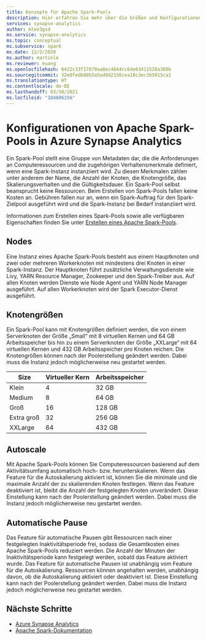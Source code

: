 ```yaml
---
title: Konzepte für Apache Spark-Pools
description: Hier erfahren Sie mehr über die Größen und Konfigurationen von Apache Spark-Pools in Azure Synapse Analytics.
services: synapse-analytics
author: mlee3gsd
ms.service: synapse-analytics
ms.topic: conceptual
ms.subservice: spark
ms.date: 12/2/2020
ms.author: martinle
ms.reviewer: euang
ms.openlocfilehash: 6422c33f17879aa8ec4844cc6de63411528a388b
ms.sourcegitcommit: 32e0fedb80b5a5ed0d2336cea18c3ec3b5015ca1
ms.translationtype: HT
ms.contentlocale: de-DE
ms.lasthandoff: 03/30/2021
ms.locfileid: "104606156"
---
```

# <a name="apache-spark-pool-configurations-in-azure-synapse-analytics"></a>Konfigurationen von Apache Spark-Pools in Azure Synapse Analytics

Ein Spark-Pool stellt eine Gruppe von Metadaten dar, die die Anforderungen an Computeressourcen und die zugehörigen Verhaltensmerkmale definiert, wenn eine Spark-Instanz instanziiert wird. Zu diesen Merkmalen zählen unter anderem der Name, die Anzahl der Knoten, die Knotengröße, das Skalierungsverhalten und die Gültigkeitsdauer. Ein Spark-Pool selbst beansprucht keine Ressourcen. Beim Erstellen von Spark-Pools fallen keine Kosten an. Gebühren fallen nur an, wenn ein Spark-Auftrag für den Spark-Zielpool ausgeführt wird und die Spark-Instanz bei Bedarf instanziiert wird.

Informationen zum Erstellen eines Spark-Pools sowie alle verfügbaren Eigenschaften finden Sie unter [Erstellen eines Apache Spark-Pools](../quickstart-create-apache-spark-pool-portal.md).

## <a name="nodes"></a>Nodes

Eine Instanz eines Apache Spark-Pools besteht aus einem Hauptknoten und zwei oder mehreren Workerknoten mit mindestens drei Knoten in einer Spark-Instanz.  Der Hauptknoten führt zusätzliche Verwaltungsdienste wie Livy, YARN Resource Manager, Zookeeper und den Spark-Treiber aus.  Auf allen Knoten werden Dienste wie Node Agent und YARN Node Manager ausgeführt. Auf allen Workerknoten wird der Spark Executor-Dienst ausgeführt.

## <a name="node-sizes"></a>Knotengrößen

Ein Spark-Pool kann mit Knotengrößen definiert werden, die von einem Serverknoten der Größe „Small“ mit 8 virtuellen Kernen und 64 GB Arbeitsspeicher bis hin zu einem Serverknoten der Größe „XXLarge“ mit 64 virtuellen Kernen und 432 GB Arbeitsspeicher pro Knoten reichen. Die Knotengrößen können nach der Poolerstellung geändert werden. Dabei muss die Instanz jedoch möglicherweise neu gestartet werden.

|Size | Virtueller Kern | Arbeitsspeicher|
|-----|------|-------|
|Klein|4|32 GB|
|Medium|8|64 GB|
|Groß|16|128 GB|
|Extra groß|32|256 GB|
|XXLarge|64|432 GB|

## <a name="autoscale"></a>Autoscale

Mit Apache Spark-Pools können Sie Computeressourcen basierend auf dem Aktivitätsumfang automatisch hoch- bzw. herunterskalieren.  Wenn das Feature für die Autoskalierung aktiviert ist, können Sie die minimale und die maximale Anzahl der zu skalierenden Knoten festlegen.
Wenn das Feature deaktiviert ist, bleibt die Anzahl der festgelegten Knoten unverändert.  Diese Einstellung kann nach der Poolerstellung geändert werden. Dabei muss die Instanz jedoch möglicherweise neu gestartet werden.

## <a name="automatic-pause"></a>Automatische Pause

Das Feature für automatische Pausen gibt Ressourcen nach einer festgelegten Inaktivitätsperiode frei, sodass die Gesamtkosten eines Apache Spark-Pools reduziert werden.  Die Anzahl der Minuten der Inaktivitätsperiode kann festgelegt werden, sobald das Feature aktiviert wurde.  Das Feature für automatische Pausen ist unabhängig vom Feature für die Autoskalierung. Ressourcen können angehalten werden, unabhängig davon, ob die Autoskalierung aktiviert oder deaktiviert ist.  Diese Einstellung kann nach der Poolerstellung geändert werden. Dabei muss die Instanz jedoch möglicherweise neu gestartet werden.

## <a name="next-steps"></a>Nächste Schritte

* [Azure Synapse Analytics](../index.yml)
* [Apache Spark-Dokumentation](https://spark.apache.org/docs/2.4.5/)